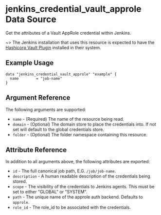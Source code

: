 # jenkins_credential_vault_approle Data Source

Get the attributes of a Vault AppRole credential within Jenkins.

~> The Jenkins installation that uses this resource is expected to have the [Hashicorp Vault Plugin](https://plugins.jenkins.io/hashicorp-vault-plugin/) installed in their system.

## Example Usage

```hcl
data "jenkins_credential_vault_approle" "example" {
  name        = "job-name"
}
```

## Argument Reference

The following arguments are supported:

* `name` - (Required) The name of the resource being read.
* `domain` - (Optional) The domain store to place the credentials into. If not set will default to the global credentials store.
* `folder` - (Optional) The folder namespace containing this resource.

## Attribute Reference

In addition to all arguments above, the following attributes are exported:

* `id` - The full canonical job path, E.G. `/job/job-name`.
* `description` - A human readable description of the credentials being stored.
* `scope` - The visibility of the credentials to Jenkins agents. This must be set to either "GLOBAL" or "SYSTEM".
* `path` - The unique name of the approle auth backend. Defaults to `approle`.
* `role_id` - The role_id to be associated with the credentials.
